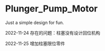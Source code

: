 # Plunger_Pump_Motor
Just a simple design for fun.

2022-11-24 存在的问题：柱塞没有设计回位机构

2022-11-25 增加柱塞限位零件
